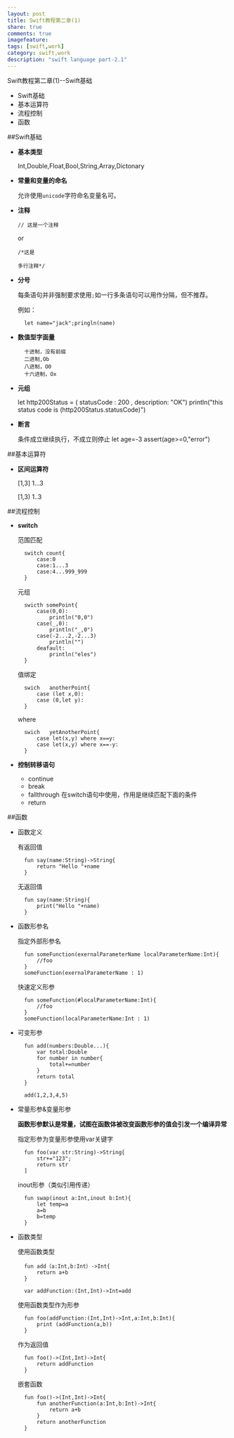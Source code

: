 ```yaml
---
layout: post
title: Swift教程第二章(1)
share: true
comments: true
imagefeature:
tags: [swift,work]
category: swift,work
description: "swift language part-2.1"
---
```


Swift教程第二章(1)--Swift基础
* Swift基础
* 基本运算符
* 流程控制
* 函数


<!--more-->
##Swift基础

* **基本类型**

	Int,Double,Float,Bool,String,Array,Dictonary

* **常量和变量的命名**
	
	允许使用`unicode`字符命名变量名可。
	
* **注释**

	`// 这是一个注释`

	or

	`/*这是`

	`多行注释*/`

* **分号**

	每条语句并非强制要求使用`;`如一行多条语句可以用作分隔，但不推荐。
	
	例如：
	
		let name="jack";pringln(name)

* **数值型字面量**

		十进制，没有前缀
		二进制,Ob
		八进制，O0
		十六进制，Ox

* **元组**

	let http200Status = ( statusCode : 200 , description: "OK")
	println("this status code is \(http200Status.statusCode)")

* **断言**

	条件成立继续执行，不成立则停止
	let age=-3
	assert(age>=0,"error")

##基本运算符

* **区间运算符**

	[1,3]	1...3
	
	[1,3)	1..3
		
##流程控制

* **switch**

	范围匹配
		
		switch count{
			case:0
			case:1...3
			case:4...999_999
		}
		
	元组
		
		swicth somePoint{
			case(0,0):
				println("0,0")
			case(_,0):
				println("_,0")
			case(-2...2,-2...3)
				println("")
			deafault:
				println("eles")
		}

	值绑定
	
		swich	anotherPoint{
			case (let x,0):
			case (0,let y):
		}
		
	where
		
		swich	yetAnotherPoint{
			case let(x,y) where x==y:
			case let(x,y) where x==-y:
		}

* **控制转移语句**

	- continue
	- break
	- fallthrough
		在switch语句中使用，作用是继续匹配下面的条件
	- return
	
##函数

* 函数定义

	有返回值
	
		fun say(name:String)->String{
			return "Hello "+name
		}

	无返回值
		
		fun say(name:String){
			print("Hello "+name)
		}


* 函数形参名

	指定外部形参名
			
		fun someFunction(exernalParameterName localParameterName:Int){
			//foo
		}			
		someFunction(exernalParameterName : 1)

	快速定义形参
	
				
		fun someFunction(#localParameterName:Int){
			//foo
		}			
		someFunction(localParameterName:Int : 1)			
	
* 可变形参

		fun add(numbers:Double...){
			var total:Double
			for number in number{
				total+=number
			}
			return total
		}
		
		add(1,2,3,4,5)
		
* 常量形参&变量形参

	**函数形参默认是常量，试图在函数体被改变函数形参的值会引发一个编译异常**
	
	指定形参为变量形参使用var关键字
		
		fun foo(var str:String)->String{
			str+="123";
			return str
		]

	inout形参（类似引用传递）
	
		fun swap(inout a:Int,inout b:Int){
			let temp=a
			a=b
			b=temp
		}
		
* 函数类型

	使用函数类型
	
		fun add（a:Int,b:Int）->Int{
			return a+b
		}	
	
		var addFunction:(Int,Int)->Int=add
		
	使用函数类型作为形参
	
		fun foo(addFunction:(Int,Int)->Int,a:Int,b:Int){
			print (addFunction(a,b))
		}
		
	作为返回值
		
		fun foo()->(Int,Int)->Int{
			return addFunction
		}
		
	嵌套函数

		fun foo()->(Int,Int)->Int{
			fun anotherFunction(a:Int,b:Int)->Int{
				return a+b
			}
			return anotherFunction
		}
	

		
		
		
		


	



	












		
		
		
		
		
		
		
		



























